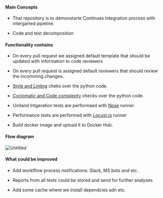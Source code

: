 #### Main Concepts

- That repository is to demonstarte Continues Integration process with intergarted pipeline.
 
- Code and test decomposition


#### Functionality contains

- On every pull request we assigned default template that should be updated with information to code reviewers

- On every pull request is assigned default reviewers that should review the incomming changes.

- [Style and Linting](https://flake8.pycqa.org/en/latest/) cheks over the python code.

- [Cyclomatic and Code complexity](https://pypi.org/project/xenon/)  checks over the python code.

- Unitand Intgeration tests are performaed with [Nose](https://nose.readthedocs.io/en/latest/testing.html) runner.

- Performance tests are performed with [Locust.io](https://locust.io/) runner

- Build docker image and upload it to Docker Hub. 

#### Flow diagram

![Untitled](https://user-images.githubusercontent.com/10487861/152150060-a989d6ab-a11a-42c8-a6a2-f2143ba1f684.jpg)


#### What could be improved

- Add worklflow process notifications: Slack, MS bots and etc.

- Reports from all tests could be stored and send for further analyses 

- Add some cache where we install dependcies adn etc.
